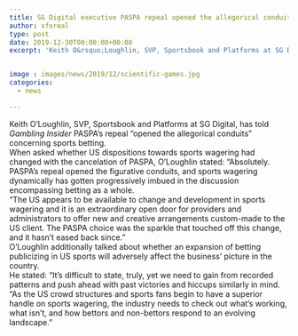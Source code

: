```yaml
---
title: SG Digital executive PASPA repeal opened the allegorical conduits
author: xforeal 
type: post
date: 2019-12-30T00:00:00+00:00
excerpt: 'Keith O&rsquo;Loughlin, SVP, Sportsbook and Platforms at SG Digital, has disclosed to Gambling Insider PASPA&rsquo;s repeal &#8220;opened the allegorical conduits&#8221; concerning sports betting'


image : images/news/2019/12/scientific-games.jpg
categories:
  - news

---
```

<div class="mb-3">
  Keith O’Loughlin, SVP, Sportsbook and Platforms at SG Digital, has told <em>Gambling Insider</em> PASPA’s repeal “opened the allegorical conduits” concerning sports betting.&nbsp;
</div>

<div class="mb-3">
  When asked whether US dispositions towards sports wagering had changed with the cancelation of PASPA, O’Loughlin stated: “Absolutely. PASPA’s repeal opened the figurative conduits, and sports wagering dynamically has gotten progressively imbued in the discussion encompassing betting as a whole.&nbsp;
</div>

<div class="mb-3">
  “The US appears to be available to change and development in sports wagering and it is an extraordinary open door for providers and administrators to offer new and creative arrangements custom-made to the US client. The PASPA choice was the sparkle that touched off this change, and it hasn’t eased back since.”
</div>

<div class="mb-3">
  O’Loughlin additionally talked about whether an expansion of betting publicizing in US sports will adversely affect the business’ picture in the country.
</div>

<div class="mb-3">
  He stated: “It’s difficult to state, truly, yet we need to gain from recorded patterns and push ahead with past victories and hiccups similarly in mind.&nbsp;
</div>

<div class="mb-3">
  “As the US crowd structures and sports fans begin to have a superior handle on sports wagering, the industry needs to check out what’s working, what isn’t, and how bettors and non-bettors respond to an evolving landscape.”
</div>